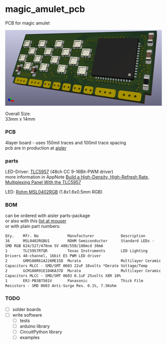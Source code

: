 # magic_amulet_pcb
PCB for magic amulet

![LEDBoard_4x4_HD](./LEDBoard_4x4_HD/export/3d/LEDBoard_4x4_HD.png)

Overall Size:  
33mm x 14mm

### PCB
4layer board - uses 150mil traces and 100mil trace spacing  
pcb are in production at [aisler](https://aisler.net/s-light/magic_amulet/led-board-4x4-hd)

### parts
LED-Driver: [TLC5957](http://www.ti.com/lit/ds/symlink/tlc5957.pdf) (48ch CC 9-16Bit-PWM driver)  
more information in AppNote [Build a High-Density, High-Refresh Rate, Multiplexing Panel With the TLC5957](http://www.ti.com/lit/ug/slvuaf0/slvuaf0.pdf)

LED: [Rohm MSL0402RGB](https://www.rohm.com/datasheet/MSL0402RGBU) (1.8x1.6x0.5mm RGB)

### BOM
can be ordered with aisler parts-package  
or also with this [list at mouser](https://www.mouser.com/ProjectManager/ProjectDetail.aspx?AccessID=e53c13ed09)  
or with plain part numbers:
```
Qty.    Mfr. No             Manufacturer            Description
16      MSL0402RGBU1        ROHM Semiconductor      Standard LEDs - SMD RGB 624/527/470nm 5V 400/550/180mcd 30mA
1       TLC5957RTQR         Texas Instruments       LED Lighting Drivers 48-channel, 16bit ES PWM LED driver
2       GRM188R61A226ME15D  Murata                  Multilayer Ceramic Capacitors MLCC - SMD/SMT 0603 22uF 10volts *Derate Voltage/Temp
2       GCM188R91E104KA37D  Murata                  Multilayer Ceramic Capacitors MLCC - SMD/SMT 0603 0.1uF 25volts X8R 10%
1       ERJ-PB3B7501V       Panasonic               Thick Film Resistors - SMD 0603 Anti-Surge Res. 0.1%, 7.5Kohm
```


### TODO
-   [ ] solder boards
-   [ ] write software
    -   [ ] tests
    -   [ ] arduino library
    -   [ ] CircuitPython library
    -   [ ] examples
